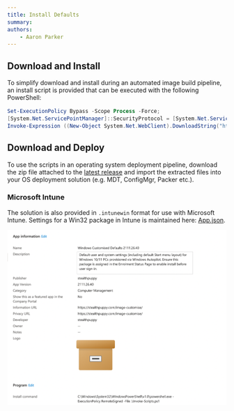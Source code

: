 ```yaml
---
title: Install Defaults
summary: 
authors:
    - Aaron Parker
---
```

## Download and Install

To simplify download and install during an automated image build pipeline, an install script is provided that can be executed with the following PowerShell:

```powershell
Set-ExecutionPolicy Bypass -Scope Process -Force;
[System.Net.ServicePointManager]::SecurityProtocol = [System.Net.ServicePointManager]::SecurityProtocol -bor 3072;
Invoke-Expression ((New-Object System.Net.WebClient).DownloadString("https://raw.githubusercontent.com/aaronparker/image-customise/main/install.ps1"))
```

## Download and Deploy

To use the scripts in an operating system deployment pipeline, download the zip file attached to the [latest release](https://github.com/aaronparker/image-customise/releases) and import the extracted files into your OS deployment solution (e.g. MDT, ConfigMgr, Packer etc.).

### Microsoft Intune

The solution is also provided in `.intunewin` format for use with Microsoft Intune. Settings for a Win32 package in Intune is maintained here: [App.json](https://github.com/aaronparker/image-customise/blob/main/App.json).

![Windows Custom Defaults as a Win32 application in Microsoft Intune](assets/img/intuneapp01.png)
